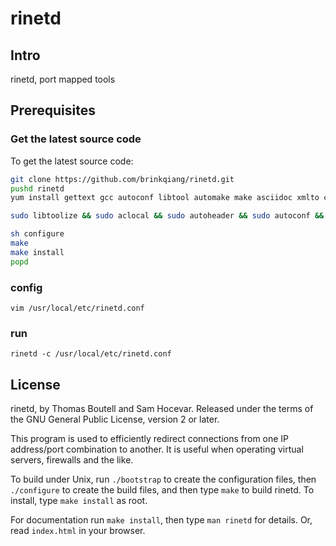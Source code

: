 # rinetd

## Intro
rinetd, port mapped tools

## Prerequisites

### Get the latest source code

To get the latest source code:

```bash
git clone https://github.com/brinkqiang/rinetd.git
pushd rinetd
yum install gettext gcc autoconf libtool automake make asciidoc xmlto c-ares-devel libev-devel

sudo libtoolize && sudo aclocal && sudo autoheader && sudo autoconf && sudo automake --add-missing

sh configure
make
make install
popd
```
### config
```
vim /usr/local/etc/rinetd.conf
```
### run
```
rinetd -c /usr/local/etc/rinetd.conf
```

## License
rinetd, by Thomas Boutell and Sam Hocevar. Released under the terms
of the GNU General Public License, version 2 or later.

This program is used to efficiently redirect connections from one IP
address/port combination to another. It is useful when operating virtual
servers, firewalls and the like.

To build under Unix, run `./bootstrap` to create the configuration
files, then `./configure` to create the build files, and then type
`make` to build rinetd. To install, type `make install` as root.

For documentation run `make install`, then type `man rinetd` for
details. Or, read `index.html` in your browser.

